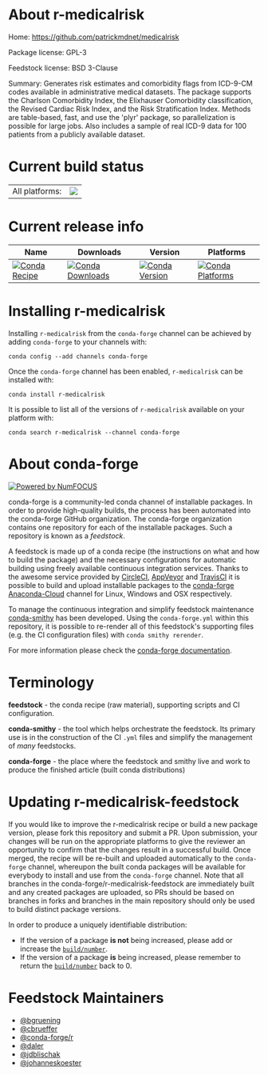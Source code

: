 About r-medicalrisk
===================

Home: https://github.com/patrickmdnet/medicalrisk

Package license: GPL-3

Feedstock license: BSD 3-Clause

Summary: Generates risk estimates and comorbidity flags from ICD-9-CM codes available in administrative medical datasets. The package supports the Charlson Comorbidity Index, the Elixhauser Comorbidity classification, the Revised Cardiac Risk Index, and the Risk Stratification Index.  Methods are table-based, fast, and use the 'plyr' package, so parallelization is possible for large jobs. Also includes a sample of real ICD-9 data for 100 patients from a publicly available dataset.



Current build status
====================


<table><tr><td>All platforms:</td>
    <td>
      <a href="https://dev.azure.com/conda-forge/feedstock-builds/_build/latest?definitionId=4232&branchName=master">
        <img src="https://dev.azure.com/conda-forge/feedstock-builds/_apis/build/status/r-medicalrisk-feedstock?branchName=master">
      </a>
    </td>
  </tr>
</table>

Current release info
====================

| Name | Downloads | Version | Platforms |
| --- | --- | --- | --- |
| [![Conda Recipe](https://img.shields.io/badge/recipe-r--medicalrisk-green.svg)](https://anaconda.org/conda-forge/r-medicalrisk) | [![Conda Downloads](https://img.shields.io/conda/dn/conda-forge/r-medicalrisk.svg)](https://anaconda.org/conda-forge/r-medicalrisk) | [![Conda Version](https://img.shields.io/conda/vn/conda-forge/r-medicalrisk.svg)](https://anaconda.org/conda-forge/r-medicalrisk) | [![Conda Platforms](https://img.shields.io/conda/pn/conda-forge/r-medicalrisk.svg)](https://anaconda.org/conda-forge/r-medicalrisk) |

Installing r-medicalrisk
========================

Installing `r-medicalrisk` from the `conda-forge` channel can be achieved by adding `conda-forge` to your channels with:

```
conda config --add channels conda-forge
```

Once the `conda-forge` channel has been enabled, `r-medicalrisk` can be installed with:

```
conda install r-medicalrisk
```

It is possible to list all of the versions of `r-medicalrisk` available on your platform with:

```
conda search r-medicalrisk --channel conda-forge
```


About conda-forge
=================

[![Powered by NumFOCUS](https://img.shields.io/badge/powered%20by-NumFOCUS-orange.svg?style=flat&colorA=E1523D&colorB=007D8A)](http://numfocus.org)

conda-forge is a community-led conda channel of installable packages.
In order to provide high-quality builds, the process has been automated into the
conda-forge GitHub organization. The conda-forge organization contains one repository
for each of the installable packages. Such a repository is known as a *feedstock*.

A feedstock is made up of a conda recipe (the instructions on what and how to build
the package) and the necessary configurations for automatic building using freely
available continuous integration services. Thanks to the awesome service provided by
[CircleCI](https://circleci.com/), [AppVeyor](https://www.appveyor.com/)
and [TravisCI](https://travis-ci.com/) it is possible to build and upload installable
packages to the [conda-forge](https://anaconda.org/conda-forge)
[Anaconda-Cloud](https://anaconda.org/) channel for Linux, Windows and OSX respectively.

To manage the continuous integration and simplify feedstock maintenance
[conda-smithy](https://github.com/conda-forge/conda-smithy) has been developed.
Using the ``conda-forge.yml`` within this repository, it is possible to re-render all of
this feedstock's supporting files (e.g. the CI configuration files) with ``conda smithy rerender``.

For more information please check the [conda-forge documentation](https://conda-forge.org/docs/).

Terminology
===========

**feedstock** - the conda recipe (raw material), supporting scripts and CI configuration.

**conda-smithy** - the tool which helps orchestrate the feedstock.
                   Its primary use is in the construction of the CI ``.yml`` files
                   and simplify the management of *many* feedstocks.

**conda-forge** - the place where the feedstock and smithy live and work to
                  produce the finished article (built conda distributions)


Updating r-medicalrisk-feedstock
================================

If you would like to improve the r-medicalrisk recipe or build a new
package version, please fork this repository and submit a PR. Upon submission,
your changes will be run on the appropriate platforms to give the reviewer an
opportunity to confirm that the changes result in a successful build. Once
merged, the recipe will be re-built and uploaded automatically to the
`conda-forge` channel, whereupon the built conda packages will be available for
everybody to install and use from the `conda-forge` channel.
Note that all branches in the conda-forge/r-medicalrisk-feedstock are
immediately built and any created packages are uploaded, so PRs should be based
on branches in forks and branches in the main repository should only be used to
build distinct package versions.

In order to produce a uniquely identifiable distribution:
 * If the version of a package **is not** being increased, please add or increase
   the [``build/number``](https://conda.io/docs/user-guide/tasks/build-packages/define-metadata.html#build-number-and-string).
 * If the version of a package **is** being increased, please remember to return
   the [``build/number``](https://conda.io/docs/user-guide/tasks/build-packages/define-metadata.html#build-number-and-string)
   back to 0.

Feedstock Maintainers
=====================

* [@bgruening](https://github.com/bgruening/)
* [@cbrueffer](https://github.com/cbrueffer/)
* [@conda-forge/r](https://github.com/conda-forge/r/)
* [@daler](https://github.com/daler/)
* [@jdblischak](https://github.com/jdblischak/)
* [@johanneskoester](https://github.com/johanneskoester/)

